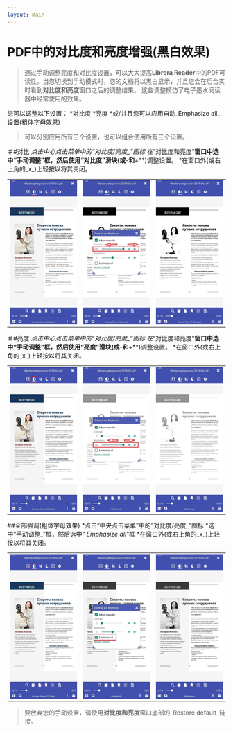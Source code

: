```yaml
---
layout: main
---
```


# PDF中的对比度和亮度增强(黑白效果)

>通过手动调整亮度和对比度设置，可以大大提高**Librera Reader**中的PDF可读性。当您切换到手动模式时，您的文档将以黑白显示，并且您会在后台实时看到**对比度和亮度**窗口之后的调整结果。
>这些调整模仿了电子墨水阅读器中经常使用的效果。

您可以调整以下设置：
*对比度
*亮度
*或/并且您可以应用自动_Emphasize all_设置(粗体字母效果)

>可以分别应用所有三个设置，也可以组合使用所有三个设置。

＃#对比
*点击中心点击菜单中的“对比度/亮度_”图标
*在**“对比度和亮度”**窗口中选中“手动调整”框，然后使用“对比度”滑块(或**-**和**+**)调整设置。
*在窗口外(或右上角的_x_)上轻按以将其关闭。

||||
|-|-|-|
|![](10.jpg)|![](11.jpg)|![](12.jpg)|

＃#亮度
*点击中心点击菜单中的“对比度/亮度_”图标
*在**“对比度和亮度”**窗口中选中“手动调整”框，然后使用“亮度”滑块(或**-**和**+**)调整设置。
*在窗口外(或右上角的_x_)上轻按以将其关闭。

||||
|-|-|-|
|![](20.jpg)|![](21.jpg)|![](222.jpg)|

##全部强调(粗体字母效果)
*点击“中央点击菜单”中的“对比度/亮度_”图标
*选中“手动调整_”框，然后选中“ _Emphasize all_”框
*在窗口外(或右上角的_x_)上轻按以将其关闭。

||||
|-|-|-|
|![](30.jpg)|![](31.jpg)|![](32.jpg)|

>要放弃您的手动设置，请使用**对比度和亮度**窗口底部的_Restore default_链接。
